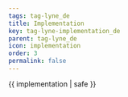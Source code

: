 ```yaml
---
tags: tag-lyne_de
title: Implementation
key: tag-lyne-implementation_de
parent: tag-lyne_de
icon: implementation
order: 3
permalink: false  
---
```

 {{ implementation | safe }}


